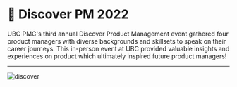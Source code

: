 # 🚀 Discover PM 2022

UBC PMC's third annual Discover Product Management event gathered four product managers with diverse backgrounds
and skillsets to speak on their career journeys. This in-person event at UBC provided valuable insights and experiences on product which ultimately inspired future product managers!

---

![discover](img/discover.JPG)
